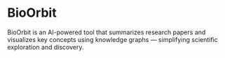 # BioOrbit
BioOrbit is an AI-powered tool that summarizes research papers and visualizes key concepts using knowledge graphs — simplifying scientific exploration and discovery.
